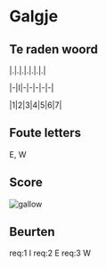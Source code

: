 # Galgje

## Te raden woord

|.|.|.|.|.|.|.|

|-|I|-|-|-|-|-|

|1|2|3|4|5|6|7|


## Foute letters
E, W

## Score
![gallow](./images/3.png)

## Beurten
req:1 I
req:2 E
req:3 W
